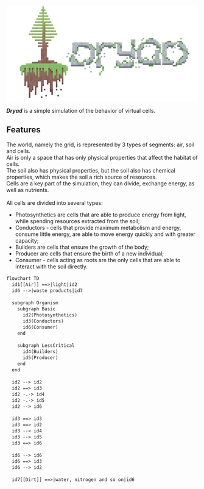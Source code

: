 ![alt][logo]

<b>_Dryad_</b> is a simple simulation of the behavior of virtual cells.

Features
---
The world, namely the grid, is represented by 3 types of segments: air, soil and cells.<br>
Air is only a space that has only physical properties that affect the habitat of cells.<br>
The soil also has physical properties, but the soil also has chemical properties, which makes the soil a rich source of resources.<br>
Cells are a key part of the simulation, they can divide, exchange energy, as well as nutrients.<br>
<br>
All cells are divided into several types:
* Photosynthetics are cells that are able to produce energy from light, while spending resources extracted from the soil;
* Conductors - cells that provide maximum metabolism and energy, consume little energy, are able to move energy quickly and with greater capacity;
* Builders are cells that ensure the growth of the body;
* Producer are cells that ensure the birth of a new individual;
* Consumer - cells acting as roots are the only cells that are able to interact with the soil directly.

``` mermaid
flowchart TD
  id1[[Air]] ==>|light|id2
  id6 -->|waste products|id7
  
  subgraph Organism
    subgraph Basic
      id2(Photosynthetics)
      id3(Conductors)
      id6(Consumer)
    end
    
    subgraph LessCritical
      id4(Builders)
      id5(Producer)
    end
  end
  
  id2 --> id2
  id2 ==> id3
  id2 -.-> id4
  id2 -.-> id5
  id2 --> id6
  
  id3 ==> id3
  id3 ==> id2
  id3 --> id4
  id3 --> id5
  id3 ==> id6
  
  id6 --> id6
  id6 ==> id3
  id6 --> id2
  
  id7[[Dirt]] ==>|water, nitrogen and so on|id6
```

[logo]: ./assets/imgs/logo.png